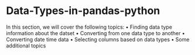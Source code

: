 # Data-Types-in-pandas-python
In this section, we will cover the following topics: 
• Finding data type information about the datset 
• Converting from one data type to another 
• Converting date time data 
• Selecting columns based on data types 
• Some additional topics
